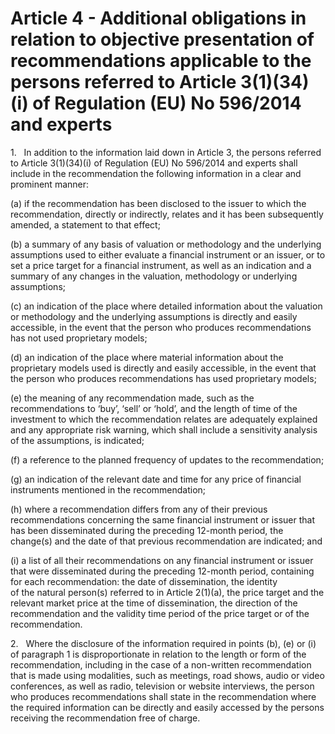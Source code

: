 # Article 4 - Additional obligations in relation to objective presentation of recommendations applicable to the persons referred to Article 3(1)(34)(i) of Regulation (EU) No 596/2014 and experts


1.   In addition to the information laid down in Article 3, the persons referred to Article 3(1)(34)(i) of Regulation (EU) No 596/2014 and experts shall include in the recommendation the following information in a clear and prominent manner:

(a) if the recommendation has been disclosed to the issuer to which the recommendation, directly or indirectly, relates and it has been subsequently amended, a statement to that effect;

(b) a summary of any basis of valuation or methodology and the underlying assumptions used to either evaluate a financial instrument or an issuer, or to set a price target for a financial instrument, as well as an indication and a summary of any changes in the valuation, methodology or underlying assumptions;

(c) an indication of the place where detailed information about the valuation or methodology and the underlying assumptions is directly and easily accessible, in the event that the person who produces recommendations has not used proprietary models;

(d) an indication of the place where material information about the proprietary models used is directly and easily accessible, in the event that the person who produces recommendations has used proprietary models;

(e) the meaning of any recommendation made, such as the recommendations to ‘buy’, ‘sell’ or ‘hold’, and the length of time of the investment to which the recommendation relates are adequately explained and any appropriate risk warning, which shall include a sensitivity analysis of the assumptions, is indicated;

(f) a reference to the planned frequency of updates to the recommendation;

(g) an indication of the relevant date and time for any price of financial instruments mentioned in the recommendation;

(h) where a recommendation differs from any of their previous recommendations concerning the same financial instrument or issuer that has been disseminated during the preceding 12-month period, the change(s) and the date of that previous recommendation are indicated; and

(i) a list of all their recommendations on any financial instrument or issuer that were disseminated during the preceding 12-month period, containing for each recommendation: the date of dissemination, the identity of the natural person(s) referred to in Article 2(1)(a), the price target and the relevant market price at the time of dissemination, the direction of the recommendation and the validity time period of the price target or of the recommendation.

2.   Where the disclosure of the information required in points (b), (e) or (i) of paragraph 1 is disproportionate in relation to the length or form of the recommendation, including in the case of a non-written recommendation that is made using modalities, such as meetings, road shows, audio or video conferences, as well as radio, television or website interviews, the person who produces recommendations shall state in the recommendation where the required information can be directly and easily accessed by the persons receiving the recommendation free of charge.
